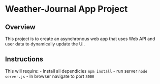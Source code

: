 # Weather-Journal App Project

## Overview
This project is to create an asynchronous web app that uses Web API and user data to dynamically update the UI. 

## Instructions
This will require:
    - Install all dependicies `npm install`
    - run server `node server.js`
    - In browser navigate to port `3000`
  

